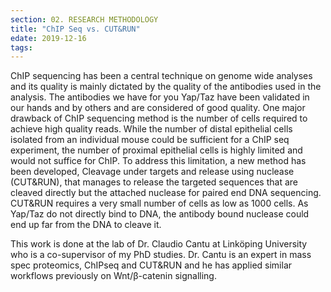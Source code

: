 ```yaml
---
section: 02. RESEARCH METHODOLOGY
title: "ChIP Seq vs. CUT&RUN"
edate: 2019-12-16
tags:
---
```


ChIP sequencing has been a central technique on genome wide analyses and its quality is mainly dictated by the quality of the antibodies used in the analysis. The antibodies we have for you Yap/Taz have been validated in our hands and by others and are considered of good quality. One major drawback of ChIP sequencing method is the number of cells required to achieve high quality reads. While the number of distal epithelial cells isolated from an individual mouse could be sufficient for a ChIP seq experiment, the number of proximal epithelial cells is highly limited and would not suffice for ChIP. To address this limitation, a new method has been developed, Cleavage under targets and release using nuclease (CUT&RUN), that manages to release the targeted sequences that are cleaved directly but the attached nuclease for paired end DNA sequencing. CUT&RUN requires a very small number of cells as low as 1000 cells. As Yap/Taz do not directly bind to DNA, the antibody bound nuclease could end up far from the DNA to cleave it.

This work is done at the lab of Dr. Claudio Cantu at Linköping University who is a co-supervisor of my PhD studies. Dr. Cantu is an expert in mass spec proteomics, ChIPseq and CUT&RUN and he has applied similar workflows previously on Wnt/β-catenin signalling.
